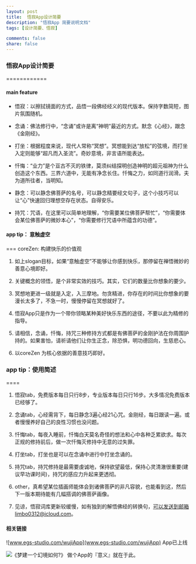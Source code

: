 ```yaml
---
layout: post
title:  悟寂App设计简要
description: "悟寂App 简要说明文档"
tags: [设计简要、悟寂]

comments: false
share: false
---
```



### 悟寂App设计简要
============

#### main feature

* 悟寂：以擦拭镜面的方式，品悟一段佛经经义的现代版本。保持字数简短，图片氛围随机。

* 念诵：佛法修行中，“念诵”或许是离“神明”最近的方式。默念《心经》，跟念《金刚经》。

* 打坐：根据程度来说，现代人常称“冥想”。冥想能到达“放松”的弦境，而打坐入定则能够“超凡而入圣流”。奇妙意境，非言语所能表达。

* 忏悔：“业力”是个亘古不灭的铁律，莫须纠结探明创造神明的超元祖神为什么创造这个东西。三界六道中，无能有净念长住。忏悔之力，如同道行润滑。夫为道所往者，当明知。

* 静念：可以静念佛菩萨的名号，可以静念精要经文句子，这个小技巧可以让“心”快速回归理想空存在状态。自得安乐。

* 持咒：咒语，在这里可以简单地理解，“你需要某位佛菩萨帮忙”，“你需要体会某位佛菩萨的微妙本心”，“你需要修行咒语中所蕴含的功德”。

#### app tip： 意触虚空
===
coreZen: 构建快乐的价值观

1. 如上slogan目标，如果“意触虚空”不能够让你感到快乐，那停留在禅悟微妙的善意心境即好。

2.  关键概念的领悟，是个非常实效的技巧。其实，它们的数量比你想象的要少。

3.  冥想地更进一级就是入定，入三摩地。勿贪精进，你存在的时间比你想象的要漫长太多了，不急一时，慢慢停留在冥想就好了。

4.  悟寂App只是作为一个带你领略某种美好快乐东西的途径，不要以此为精修的指导。

5.  请相信，念诵，忏悔，持咒三种修持方式都是有佛菩萨的金刚护法在你周围护持的。如果害怕，请祈请他们让你生正念，除恐惧，明功德回向，生慈悲心。

6.  以coreZen 为核心依据的善意技巧即好。

### app tip：使用简述
 ====
 
1. 悟寂tab，免费版本每日只行8步，专业版本每日只行16步。大多情况免费版本已经够了。

2.  念诵tab，心经需背下，每日静念3遍心经21心咒。金刚经，每日跟读一遍。或者慢慢养好自己的良性习惯也没问题。

3.  忏悔tab，每夜入睡前，忏悔白天莫名奇怪的想法和心中各种乏累欲求。每次正规的修持前后，做一次忏悔灭修持中无意的过失罪。

4.  打坐tab，打坐也是可以在念诵中进行中打坐念诵的。

5.  持咒tab，持咒修持是最需要虔诚地，保持欲望最低，保持心灵清澈很重要(建议早功课时间)，持咒的感应力升起来更透彻。

6.  other，真希望某位插画师能体会到诸佛菩萨的非凡容貌，也能看到这，然后下一版本期待能有几幅搭调的佛菩萨画像。

7.  见谅，悟寂词库更新较缓慢，如有独到的解悟佛经的转换句，可以发送到邮箱limbo0312@icloud.com。

#### 相关链接

![www.egs-studio.com/wujiApp](www.egs-studio.com/wujiApp)  App已上线

![《梦建一个幻境如何?》](http://www.ruoxu.me/meng-jian-huan-jing)   做个App的『意义』就在于此。

